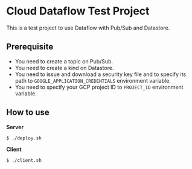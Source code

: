 # Cloud Dataflow Test Project

This is a test project to use Dataflow with Pub/Sub and Datastore.

## Prerequisite

* You need to create a topic on Pub/Sub.
* You need to create a kind on Datastore.
* You need to issue and download a security key file and to specify its path to `GOOGLE_APPLICATION_CREDENTIALS` environment variable.
* You need to specify your GCP project ID to `PROJECT_ID` environment variable.

## How to use

**Server**

```bash
$ ./deploy.sh
```

**Client**

```bash
$ ./client.sh
```
